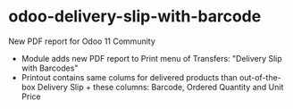 # odoo-delivery-slip-with-barcode
New PDF report for Odoo 11 Community
- Module adds new PDF report to Print menu of Transfers: "Delivery Slip with Barcodes"
- Printout contains same colums for delivered products than out-of-the-box Delivery Slip + these columns: Barcode, Ordered Quantity and Unit Price
